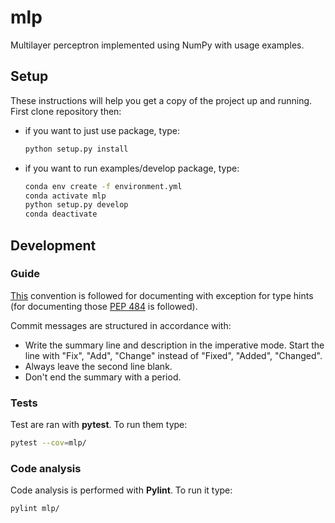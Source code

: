 # mlp
Multilayer perceptron implemented using NumPy with usage examples.

## Setup
These instructions will help you get a copy of the project up and running. First clone repository then:

- if you want to just use package, type:
  ```bash
  python setup.py install
  ```
- if you want to run examples/develop package, type:
  ```bash
  conda env create -f environment.yml
  conda activate mlp
  python setup.py develop
  conda deactivate
  ```

## Development

### Guide
[This](http://sphinxcontrib-napoleon.readthedocs.io/en/latest/example_google.html) convention is followed for documenting with exception for type hints (for documenting those [PEP 484](https://www.python.org/dev/peps/pep-0484/) is followed).

Commit messages are structured in accordance with:
- Write the summary line and description in the imperative mode. Start the line with "Fix", "Add", "Change" instead of "Fixed", "Added", "Changed".
- Always leave the second line blank.
- Don't end the summary with a period.

### Tests
Test are ran with __pytest__. To run them type:
```bash
pytest --cov=mlp/
```

### Code analysis
Code analysis is performed with __Pylint__. To run it type:
```bash
pylint mlp/
```
